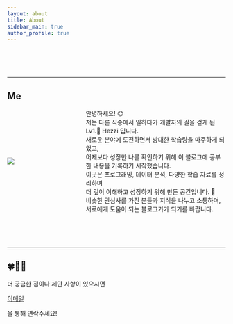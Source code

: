 ```yaml
---
layout: about
title: About
sidebar_main: true
author_profile: true
---
```


<br><br><br>

---

## Me

<div style="display: flex; align-items: center;">
  <div style="flex: 1;">
    <img src="https://github.com/user-attachments/assets/8c2dc4b2-0908-4868-a3d4-8707b1559ff6" style="max-width: 100%;">
  </div>
  <div style="flex: 2; padding-left: 20px;">
    안녕하세요! 😊 <br>
    저는 다른 직종에서 일하다가 개발자의 길을 걷게 된 Lv1.🌱 Hezzi 입니다.<br>
    새로운 분야에 도전하면서 방대한 학습량을 마주하게 되었고, <br>
    어제보다 성장한 나를 확인하기 위해 이 블로그에 공부한 내용을 기록하기 시작했습니다.<br>
    이곳은 프로그래밍, 데이터 분석, 다양한 학습 자료를 정리하며 <br>
    더 깊이 이해하고 성장하기 위해 만든 공간입니다. 🍒<br>
    비슷한 관심사를 가진 분들과 지식을 나누고 소통하며, <br>
    서로에게 도움이 되는 블로그가가 되기를 바랍니다.<br>
  </div>
</div>

<br><br><br>

---

## 🍀👩‍💻

더 궁금한 점이나 제안 사항이 있으시면 
  <head>
    <meta charset="utf-8">
  </head> 
  <body>
    <p> <a href="mailto:yellowjerri@gmail.com" 
          title="메일 보내기">이메일</a></p>
  </body>
을 통해 연락주세요!